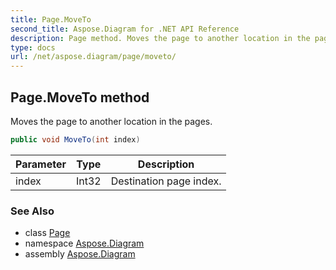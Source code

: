 ```yaml
---
title: Page.MoveTo
second_title: Aspose.Diagram for .NET API Reference
description: Page method. Moves the page to another location in the pages
type: docs
url: /net/aspose.diagram/page/moveto/
---
```

## Page.MoveTo method

Moves the page to another location in the pages.

```csharp
public void MoveTo(int index)
```

| Parameter | Type | Description |
| --- | --- | --- |
| index | Int32 | Destination page index. |

### See Also

* class [Page](../)
* namespace [Aspose.Diagram](../../page/)
* assembly [Aspose.Diagram](../../../)


